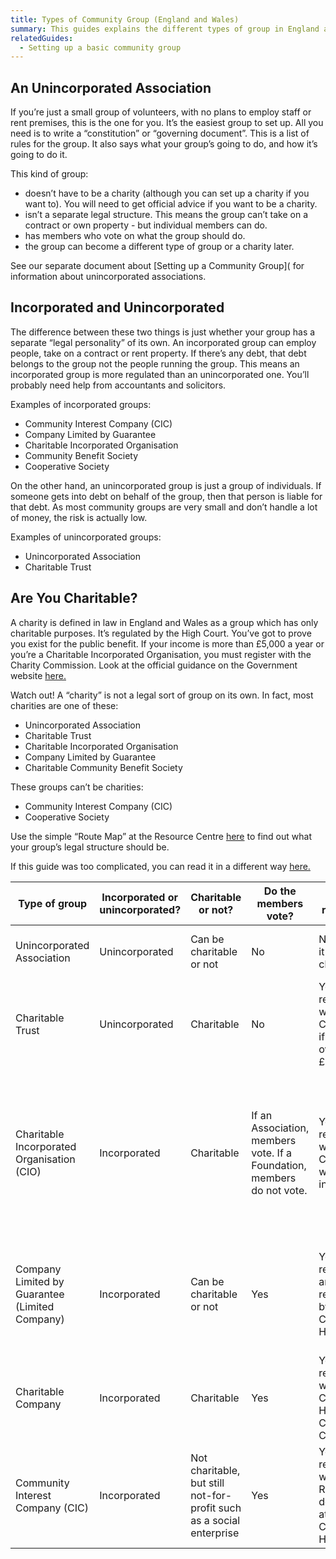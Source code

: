```yaml
---
title: Types of Community Group (England and Wales)
summary: This guides explains the different types of group in England and Wales
relatedGuides:
  - Setting up a basic community group
---
```

## An Unincorporated Association
If you’re just a small group of volunteers, with no plans to employ staff or rent premises, this is the one for you. 
It’s the easiest group to set up. All you need is to write a “constitution” or “governing document”. This is a list of rules for the group. It also says what your group’s going to do, and how it’s going to do it.



This kind of group:
* doesn’t have to be a charity (although you can set up a charity if you want to). You will need to get official advice if you want to be a charity.
* isn’t a separate legal structure. This means the group can’t take on a contract or own property - but individual members can do. 
* has members who vote on what the group should do.
* the group can become a different type of group or a charity later.


See our separate document about [Setting up a Community Group]( for information about unincorporated associations.



## Incorporated and Unincorporated
The difference between these two things is just whether your group has a separate “legal personality” of its own. An incorporated group can employ people, take on a contract or rent property. If there’s any debt, that debt belongs to the group not the people running the group. This means an incorporated group is more regulated than an unincorporated one. You’ll probably need help from accountants and solicitors.


Examples of incorporated groups:
* Community Interest Company (CIC)
* Company Limited by Guarantee
* Charitable Incorporated Organisation
* Community Benefit Society
* Cooperative Society


On the other hand, an unincorporated group is just a group of individuals. If someone gets into debt on behalf of the group, then that person is liable for that debt. As most community groups are very small and don’t handle a lot of money, the risk is actually low.



Examples of unincorporated groups:
* Unincorporated Association
* Charitable Trust



## Are You Charitable?
A charity is defined in law in England and Wales as a group which has only charitable purposes. It’s regulated by the High Court. You’ve got to prove you exist for the public benefit. If your income is more than £5,000 a year or you’re a Charitable Incorporated Organisation, you must register with the Charity Commission. Look at the official guidance on the Government website [here.](https://www.gov.uk/government/publications/what-makes-a-charity-cc4/what-makes-a-charity-cc4 "Gov UK")



Watch out! A “charity” is not a legal sort of group on its own. In fact, most charities are one of these:
* Unincorporated Association
* Charitable Trust
* Charitable Incorporated Organisation
* Company Limited by Guarantee
* Charitable Community Benefit Society



These groups can’t be charities:
* Community Interest Company (CIC)
* Cooperative Society



Use the simple “Route Map” at the Resource Centre [here](https://www.resourcecentre.org.uk/information/routemap/) to find out what your group’s legal structure should be. 



If this guide was too complicated, you can read it in a different way [here.](https://mycommunity.org.uk/choosing-the-right-organisational-structure-for-your-group "My Community.org.uk")



| **Type of group** | **Incorporated or unincorporated?** | **Charitable or not?** | **Do the members vote?** | **Is it regulated?** | **Other information** |
| --- | --- | --- | --- | --- | --- | 
| Unincorporated Association | Unincorporated | Can be charitable or not | No |	No (unless it is also charitable) | The simplest type of community group. |
| Charitable Trust | Unincorporated | Charitable | No | Yes – register with Charity Commission if income over £5,000 | Must write a trust deed. Run by a small group of people called trustees. | 
| Charitable Incorporated Organisation (CIO) | Incorporated | Charitable | If an Association, members vote. If a Foundation, members do not vote. | Yes – register with Charity Commission whatever income. | Must use model constitution approved by Charity Commission. Registration takes up to 40 days. Simpler and cheaper than a Charitable Company.
| Company Limited by Guarantee (Limited Company) | Incorporated | Can be charitable or not | Yes | Yes - registered and regulated by Companies House. | Controlled by directors. No shareholders. Can be not-for-profit, which reinvests income into the group. |
| Charitable Company | Incorporated | Charitable | Yes | Yes – registered with Companies House AND Charity Commission | A CIO might be simpler. |
| Community Interest Company (CIC) | Incorporated | Not charitable, but still not-for-profit such as a social enterprise | Yes | Yes – registered with CIC Regulator, a department at Companies House | Assets and profits are committed to the community, but you can have paid directors |


